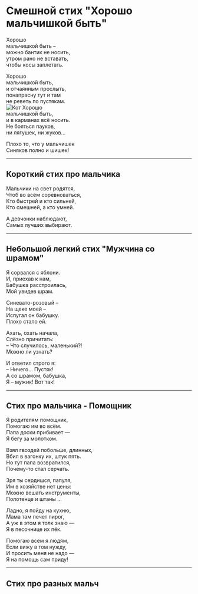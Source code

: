 # Смешной стих "Хорошо мальчишкой быть"

Хорошо  
мальчишкой быть –  
можно бантик не носить,  
утром рано не вставать,  
чтобы косы заплетать.  

Хорошо  
мальчишкой быть,  
и отчаянным прослыть,  
понапрасну тут и там  
не реветь по пустякам.  
![Кот](https://cloud.mail.ru/public/gP8F/udtsSXB3f)
Хорошо  
мальчишкой быть,  
и в карманах всё носить.  
Не бояться пауков,  
ни лягушек, ни жуков…  

Плохо то, что у мальчишек  
Синяков полно и шишек!  

---

## Короткий стих про мальчика

Мальчики на свет родятся,  
Чтоб во всём соревноваться,  
Кто быстрей и кто сильней,  
Кто смешней, а кто умней.  

А девчонки наблюдают,  
Самых лучших выбирают.  

---

## Небольшой легкий стих "Мужчина со шрамом"

Я сорвался с яблони.  
И, приехав к нам,  
Бабушка расстроилась,  
Мой увидев шрам.  

Синевато-розовый –  
На щеке моей –  
Испугал он бабушку.  
Плохо стало ей.  

Ахать, охать начала,  
Слёзно причитать:  
– Что случилось, маленький?!  
Можно ли узнать?  

И ответил строго я:  
– Ничего… Пустяк!  
А со шрамом, бабушка,  
Я – мужик! Вот так!  

---

## Стих про мальчика - Помощник

Я родителям помощник,  
Помогаю им во всём.  
Папа доски прибивает —  
Я бегу за молотком.  

Взял гвоздей побольше, длинных,  
Вбил в вагонку их, штук пять.  
Но тут папа возвратился,  
Почему-то стал серчать.  

Зря ты сердишся, папуля,  
Им в хозяйстве нет цены:  
Можно вешать инструменты,  
Полотенце и штаны …  

Ладно, я пойду на кухню,  
Мама там печет пирог,  
А уж в этом я толк знаю —  
Я в песочнице их пёк.  

Помогаю всем я людям,  
Если вижу в том нужду,  
И просить меня не надо —  
Я на помощь сам приду!  

---

## Стих про разных мальч
